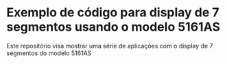 # Exemplo de código para display de 7 segmentos usando o modelo 5161AS

Este repositório visa mostrar uma série de aplicações com o display de 7 segmentos do modelo 5161AS